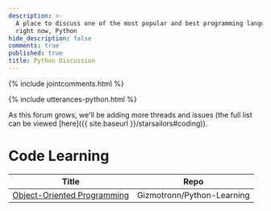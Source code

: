 ```yaml
---
description: >-
  A place to discuss one of the most popular and best programming languages
  right now, Python
hide_description: false
comments: true
published: true
title: Python Discussion
---
```


{% include jointcomments.html %}

{% include utterances-python.html %}

As this forum grows, we'll be adding more threads and issues (the full list can be viewed [here]({{ site.baseurl }}/starsailors#coding)).

# Code Learning
|Title|Repo|
|---|---|
|[Object-Oriented Programming](https://github.com/Gizmotronn/python-learning/tree/master/Applets/TWT)|Gizmotronn/Python-Learning|